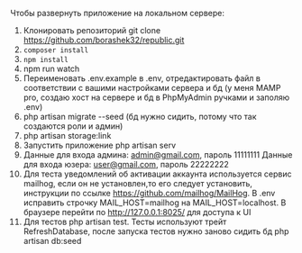 Чтобы развернуть приложение на локальном сервере:

1. Клонировать репозиторий git clone https://github.com/borashek32/republic.git
2. `composer install`
3. `npm install`
4. npm run watch
5. Переименовать .env.example в .env, отредактировать файл в соответствии с вашими настройками сервера и бд (у меня MAMP pro, создаю хост на сервере и бд в PhpMyAdmin ручками и заполяю .env)
6. php artisan migrate --seed (бд нужно сидить, потому что так создаются роли и админ)
7. php artisan storage:link
8. Запустить приложение php artisan serv
9. Данные для входа админа: admin@gmail.com, пароль 11111111
   Данные для входа юзера: user@gmail.com, пароль 22222222
10. Для теста уведомлений об активации аккаунта используется сервис mailhog, если он не установлен,то его следует установить, инструкции по ссылке https://github.com/mailhog/MailHog. В .env исправить строчку MAIL_HOST=mailhog на MAIL_HOST=localhost. В браузере перейти по http://127.0.0.1:8025/ для доступа к UI
11. Для тестов php artisan test. Тесты используют трейт RefreshDatabase, после запуска тестов нужно заново сидить бд php artisan db:seed 
